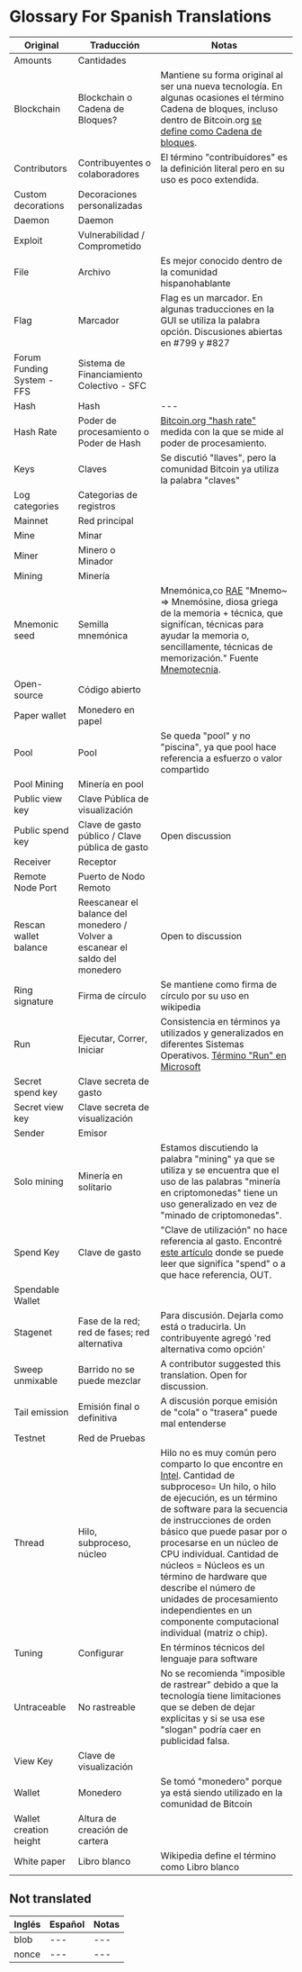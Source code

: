 ﻿# Glossary For Spanish Translations

| **Original** | **Traducción** | **Notas** |
| --- | --- | --- |
| Amounts | Cantidades | |
| Blockchain | Blockchain o Cadena de Bloques? | Mantiene su forma original al ser una nueva tecnología. En algunas ocasiones el término Cadena de bloques, incluso dentro de Bitcoin.org [se define como Cadena de bloques](https://bitcoin.org/es/vocabulario#cadena-de-bloques). |
| Contributors | Contribuyentes o colaboradores | El término "contribuidores" es la definición literal pero en su uso es poco extendida. |
| Custom decorations | Decoraciones personalizadas | |
| Daemon | Daemon |  |
| Exploit | Vulnerabilidad / Comprometido | |
| File | Archivo | Es mejor conocido dentro de la comunidad hispanohablante |
| Flag | Marcador | Flag es un marcador. En algunas traducciones en la GUI se utiliza la palabra opción. Discusiones abiertas en #799 y #827 |
| Forum Funding System - FFS | Sistema de Financiamiento Colectivo - SFC | |
| Hash | Hash | --- |
| Hash Rate | Poder de procesamiento o Poder de Hash | [Bitcoin.org "hash rate"](https://bitcoin.org/en/vocabulary#hash-rate) medida con la que se mide al poder de procesamiento. |
| Keys | Claves | Se discutió "llaves", pero la comunidad Bitcoin ya utiliza la palabra "claves" |
| Log categories | Categorias de registros | |
| Mainnet | Red principal | |
| Mine | Minar | |
| Miner | Minero o Minador| |
| Mining | Minería | |
| Mnemonic seed | Semilla mnemónica | Mnemónica,co [RAE](http://dle.rae.es/?id=PRbUjYS) "Mnemo~ ⇒ Mnemósine, diosa griega de la memoria + técnica, que signifícan, técnicas para ayudar la memoria o, sencillamente, técnicas de memorización." Fuente [Mnemotecnia](https://www.mnemotecnia.es/inicio). |
| Open-source | Código abierto | |
| Paper wallet | Monedero en papel | |
| Pool | Pool | Se queda "pool" y no "piscina", ya que pool hace referencia a esfuerzo o valor compartido |
| Pool Mining | Minería en pool | |
| Public view key | Clave Pública de visualización | |
| Public spend key | Clave de gasto público / Clave pública de gasto | Open discussion |
| Receiver | Receptor | |
| Remote Node Port | Puerto de Nodo Remoto | |
| Rescan wallet balance | Reescanear el balance del monedero / Volver a escanear el saldo del monedero | Open to discussion |
| Ring signature | Firma de círculo | Se mantiene como firma de círculo por su uso en wikipedia |
| Run | Ejecutar, Correr, Iniciar | Consistencia en términos ya utilizados y generalizados en diferentes Sistemas Operativos. [Término "Run" en Microsoft](https://www.microsoft.com/en-us/language/Search?&searchTerm=run&langID=Spanish&Source=true&productid=All) |
| Secret spend key | Clave secreta de gasto | |
| Secret view key | Clave secreta de visualización | |
| Sender | Emisor | |
| Solo mining | Minería en solitario | Estamos discutiendo la palabra "mining" ya que se utiliza y se encuentra que el uso de las palabras "minería en criptomonedas" tiene un uso generalizado en vez de "minado de criptomonedas". |
| Spend Key | Clave de gasto | "Clave de utilización" no hace referencia al gasto. Encontré [este artículo](https://openonelabs.com/wtf-are-these-monero-keys/) donde se puede leer que signifíca "spend" o a que hace referencia, OUT. |
| Spendable Wallet | | |
| Stagenet | Fase de la red; red de fases; red alternativa | Para discusión. Dejarla como está o traducirla. Un contribuyente agregó 'red alternativa como opción' |
| Sweep unmixable | Barrido no se puede mezclar | A contributor suggested this translation. Open for discussion. |
| Tail emission | Emisión final o definitiva | A discusión porque emisión de "cola" o "trasera" puede mal entenderse |
| Testnet | Red de Pruebas | |
| Thread | Hilo, subproceso, núcleo | Hilo no es muy común pero comparto lo que encontre en [Intel](https://ark.intel.com/es/products/72164/Intel-Core-i5-3230M-Processor-3M-Cache-up-to-3_20-GHz-rPGA). Cantidad de subproceso= Un hilo, o hilo de ejecución, es un término de software para la secuencia de instrucciones de orden básico que puede pasar por o procesarse en un núcleo de CPU individual. Cantidad de núcleos = Núcleos es un término de hardware que describe el número de unidades de procesamiento independientes en un componente computacional individual (matriz o chip). |
| Tuning | Configurar | En términos técnicos del lenguaje para software |
| Untraceable | No rastreable | No se recomienda "imposible de rastrear" debido a que la tecnología tiene limitaciones que se deben de dejar explícitas y si se usa ese "slogan" podría caer en publicidad falsa. |
| View Key | Clave de visualización | |
| Wallet | Monedero | Se tomó "monedero" porque ya está siendo utilizado en la comunidad de Bitcoin |
| Wallet creation height | Altura de creación de cartera | |
| White paper | Libro blanco | Wikipedia define el término como Libro blanco |


## Not translated

| **Inglés** | **Español** | **Notas** |
| --- | --- | --- |
| blob | --- | --- |
| nonce | --- | --- |

